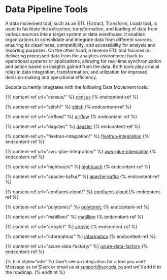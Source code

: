 # Data Pipeline Tools

A data movement tool, such as an ETL (Extract, Transform, Load) tool, is used to facilitate the extraction, transformation, and loading of data from various sources into a target system or data warehouse. It enables organizations to consolidate and integrate data from different sources, ensuring its cleanliness, compatibility, and accessibility for analysis and reporting purposes. On the other hand, a reverse ETL tool focuses on delivering processed data from the analytics environment back to operational systems or applications, allowing for real-time synchronization and action based on insights gained from the data. Both tools play crucial roles in data integration, transformation, and utilization for improved decision-making and operational efficiency.

Secoda currently integrates with the following Data Movement tools:

{% content-ref url="census/" %}
[census](census/)
{% endcontent-ref %}

{% content-ref url="stitch/" %}
[stitch](stitch/)
{% endcontent-ref %}

{% content-ref url="airflow/" %}
[airflow](airflow/)
{% endcontent-ref %}

{% content-ref url="dagster/" %}
[dagster](dagster/)
{% endcontent-ref %}

{% content-ref url="fivetran-integration/" %}
[fivetran-integration](fivetran-integration/)
{% endcontent-ref %}

{% content-ref url="aws-glue-integration/" %}
[aws-glue-integration](aws-glue-integration/)
{% endcontent-ref %}

{% content-ref url="hightouch/" %}
[hightouch](hightouch/)
{% endcontent-ref %}

{% content-ref url="apache-kafka/" %}
[apache-kafka](apache-kafka/)
{% endcontent-ref %}

{% content-ref url="confluent-cloud/" %}
[confluent-cloud](confluent-cloud/)
{% endcontent-ref %}

{% content-ref url="polytomic/" %}
[polytomic](polytomic/)
{% endcontent-ref %}

{% content-ref url="matillion/" %}
[matillion](matillion/)
{% endcontent-ref %}

{% content-ref url="airbyte/" %}
[airbyte](airbyte/)
{% endcontent-ref %}

{% content-ref url="informatica/" %}
[informatica](informatica/)
{% endcontent-ref %}

{% content-ref url="azure-data-factory/" %}
[azure-data-factory](azure-data-factory/)
{% endcontent-ref %}

{% hint style="info" %}
Don't see an integration for a tool you use? Message us on Slack or email us at support@secoda.co and we'll add it to the roadmap.&#x20;
{% endhint %}
